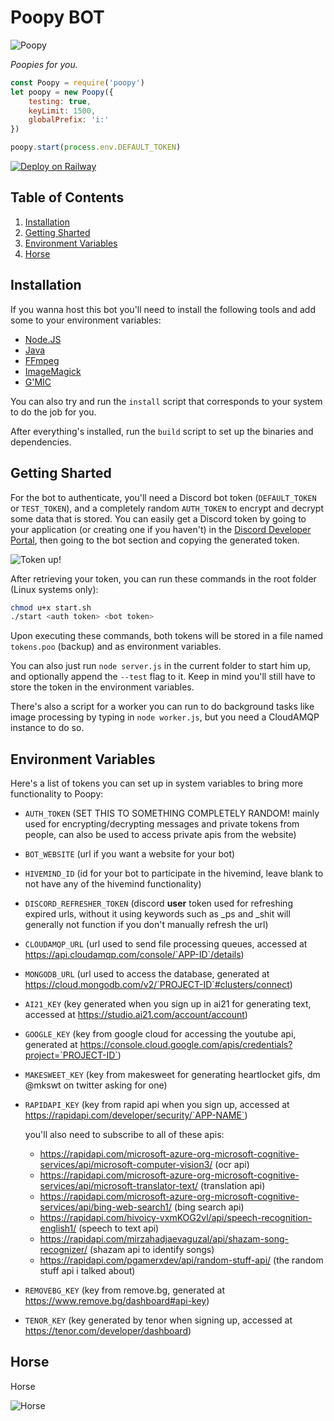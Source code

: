 # Poopy BOT
![Poopy](https://raw.githubusercontent.com/raIeigh/poopy/main/assets/image/poopy.png)

_Poopies for you._

```javascript
const Poopy = require('poopy')
let poopy = new Poopy({
    testing: true,
    keyLimit: 1500,
    globalPrefix: 'i:'
})

poopy.start(process.env.DEFAULT_TOKEN)
```

[![Deploy on Railway](https://railway.app/button.svg)](https://railway.app/new/template/KRX2Oi?referralCode=Vb0OxC)

## Table of Contents
1. [Installation](#installation)
2. [Getting Sharted](#getting-sharted)
3. [Environment Variables](#environment-variables)
4. [Horse](#horse)

## Installation

If you wanna host this bot you'll need to install the following tools and add some to your environment variables:
  - [Node.JS](https://nodejs.org/en/download)
  - [Java](https://www.java.com/download/manual.jsp)
  - [FFmpeg](https://ffmpeg.org/download.html)
  - [ImageMagick](https://imagemagick.org/script/download.php)
  - [G'MIC](https://gmic.eu/download.html)

You can also try and run the `install` script that corresponds to your system to do the job for you.

After everything's installed, run the `build` script to set up the binaries and dependencies.

## Getting Sharted

For the bot to authenticate, you'll need a Discord bot token (`DEFAULT_TOKEN` or `TEST_TOKEN`), and a completely random `AUTH_TOKEN` to encrypt and decrypt some data that is stored. You can easily get a Discord token by going to your application (or creating one if you haven't) in the [Discord Developer Portal](https://discord.com/developers/applications), then going to the bot section and copying the generated token.

![Token up!](https://raw.githubusercontent.com/raIeigh/poopy/main/assets/image/token.png)

After retrieving your token, you can run these commands in the root folder (Linux systems only):
```bash
chmod u+x start.sh
./start <auth token> <bot token>
```
Upon executing these commands, both tokens will be stored in a file named `tokens.poo` (backup) and as environment variables.

You can also just run `node server.js` in the current folder to start him up, and optionally append the `--test` flag to it. Keep in mind you'll still have to store the token in the environment variables.

There's also a script for a worker you can run to do background tasks like image processing by typing in `node worker.js`, but you need a CloudAMQP instance to do so.

## Environment Variables

Here's a list of tokens you can set up in system variables to bring more functionality to Poopy:
  - `AUTH_TOKEN` (SET THIS TO SOMETHING COMPLETELY RANDOM! mainly used for encrypting/decrypting messages and private tokens from people, can also be used to access private apis from the website)
  - `BOT_WEBSITE` (url if you want a website for your bot)
  - `HIVEMIND_ID` (id for your bot to participate in the hivemind, leave blank to not have any of the hivemind functionality)
  - `DISCORD_REFRESHER_TOKEN` (discord **user** token used for refreshing expired urls, without it using keywords such as _ps and _shit will generally not function if you don't manually refresh the url)
  - `CLOUDAMQP_URL` (url used to send file processing queues, accessed at https://api.cloudamqp.com/console/`APP-ID`/details)
  - `MONGODB_URL` (url used to access the database, generated at https://cloud.mongodb.com/v2/`PROJECT-ID`#clusters/connect)
  - `AI21_KEY` (key generated when you sign up in ai21 for generating text, accessed at https://studio.ai21.com/account/account)
  - `GOOGLE_KEY` (key from google cloud for accessing the youtube api, generated at https://console.cloud.google.com/apis/credentials?project=`PROJECT-ID`)
  - `MAKESWEET_KEY` (key from makesweet for generating heartlocket gifs, dm @mkswt on twitter asking for one)
  - `RAPIDAPI_KEY` (key from rapid api when you sign up, accessed at https://rapidapi.com/developer/security/`APP-NAME`)

    you'll also need to subscribe to all of these apis:
    - https://rapidapi.com/microsoft-azure-org-microsoft-cognitive-services/api/microsoft-computer-vision3/ (ocr api)
    - https://rapidapi.com/microsoft-azure-org-microsoft-cognitive-services/api/microsoft-translator-text/ (translation api)
    - https://rapidapi.com/microsoft-azure-org-microsoft-cognitive-services/api/bing-web-search1/ (bing search api)
    - https://rapidapi.com/hivoicy-vxmKOG2vl/api/speech-recognition-english1/ (speech to text api)
    - https://rapidapi.com/mirzahadjaevaguzal/api/shazam-song-recognizer/ (shazam api to identify songs)
    - https://rapidapi.com/pgamerxdev/api/random-stuff-api/ (the random stuff api i talked about)
  - `REMOVEBG_KEY` (key from remove.bg, generated at https://www.remove.bg/dashboard#api-key)
  - `TENOR_KEY` (key generated by tenor when signing up, accessed at https://tenor.com/developer/dashboard)

## Horse

Horse

![Horse](https://raw.githubusercontent.com/raIeigh/poopy/main/assets/image/horse.gif)